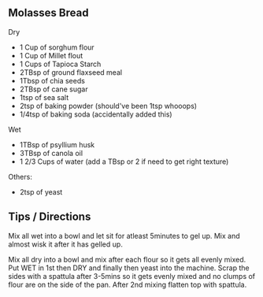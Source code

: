 ## Molasses Bread

Dry
- 1 Cup of sorghum flour
- 1 Cup of Millet flout
- 1 Cups of Tapioca Starch
- 2TBsp of ground flaxseed meal
- 1Tbsp of chia seeds
- 2TBsp of cane sugar
- 1tsp of sea salt
- 2tsp of baking powder (should've been 1tsp whooops)
- 1/4tsp of baking soda (accidentally added this)

Wet
- 1TBsp of psyllium husk
- 3TBsp of canola oil
- 1 2/3 Cups of water (add a TBsp or 2 if need to get right texture)

Others:
- 2tsp of yeast

## Tips / Directions
Mix all wet into a bowl and let sit for atleast 5minutes to gel up. Mix and almost wisk it after it has gelled up.

Mix all dry into a bowl and mix after each flour so it gets all evenly mixed.
Put WET in 1st then DRY and finally then yeast into the machine.
Scrap the sides with a spattula after 3-5mins so it gets evenly mixed and no clumps of flour are on the side of the pan.
After 2nd mixing flatten top with spattula.

